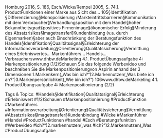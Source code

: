 Homburg 2016, S. 186, Esch/Wicke/Rempel 2005, S. 74.1. ProductFunktionen einer Marke aus Sicht des…
105§Identifikation §Differenzierung§Monopolisierung /Markteintrittsbarrieren§Kommunikation mit dem Verbraucher§Verhandlungsposition mit dem Handel§hoher Bekanntheitsgrad§positives Firmenimage§ökonomischer Erfolg§Minderung des Absatzrisikos§Imagetransfer§Kundenbindung (v.a. durch Eigenmarken)§aber auch Einschränkung der Beratungsfunktion des Handels§Identifikation§Qualitätssignal§Erleichterung der Informationsverarbeitung§Orientierung§Qualitätssicherung§Vermittlung eines Erlebniswertes... Markenführers... Handels... Verbraucherswww.dhbw.deMarketing
4.1. ProductÜbungsaufgabe 4: Markenpositionierung (1/2)Schauen Sie das folgende Werbevideo und beschreiben Sie die Markenpositionierungvon Aspirin anhand der 3 Dimensionen:1.Markenkern(„Was bin ich?“)2.Markennutzen(„Was biete ich an?“)3.Markenpersönlichkeit(„Wie bin ich?“)
106www.dhbw.deMarketing
4.1. ProductÜbungsaufgabe 4: Markenpositionierung (2/2)

   Tags & Topics:
   #Handels§Identifikation§Qualitätssignal§Erleichterung
   #Erlebniswert
   #1/2)Schauen
   #Markenpositionierung
   #ProductFunktion
   #Markenführers
   #Informationsverarbeitung§Orientierung§Qualitätssicherung§Vermittlung
   #Absatzrisikos§Imagetransfer§Kundenbindung
   #Wicke
   #Markenführer
   #Handel
   #ProductFunktionen
   #handel
   #Esch
   #Beratungsfunktion
   #Werbevideo
   #ich?“)2.markennutzen(„was
   #ich?“)2.Markennutzen(„Was
   #ProductÜbungsaufgabe